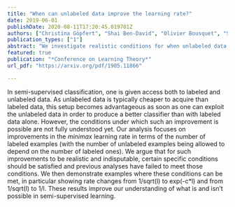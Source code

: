 ```yaml
---
title: "When can unlabeled data improve the learning rate?"
date: 2019-06-01
publishDate: 2020-08-11T17:20:45.019701Z
authors: ["Christina Göpfert", "Shai Ben-David", "Olivier Bousquet", "Sylvain Gelly","Ilya Tolstikhin", "Ruth Urner"]
publication_types: ["1"]
abstract: "We investigate realistic conditions for when unlabeled data improves upon the minimax learning rate of a supervised learning problem and demonstrate examples where these conditions are met."
featured: true
publication: "*Conference on Learning Theory*"
url_pdf: "https://arxiv.org/pdf/1905.11866"

---
```


In semi-supervised classification, one is given access both to labeled and unlabeled data. As unlabeled data is typically cheaper to acquire than labeled data, this setup becomes advantageous as soon as one can exploit the unlabeled data in order to produce a better classifier than with labeled data alone. However, the conditions under which such an improvement is possible are not fully understood yet. Our analysis focuses on improvements in the *minimax* learning rate in terms of the number of labeled examples (with the number of unlabeled examples being allowed to depend on the number of labeled ones). We argue that for such improvements to be realistic and indisputable, certain specific conditions should be satisfied and previous analyses have failed to meet those conditions. We then demonstrate examples where these conditions can be met, in particular showing rate changes from 1/sqrt(l) to exp(-c*l) and from 1/sqrt(l) to 1/l. These results improve our understanding of what is and isn’t possible in semi-supervised learning.
